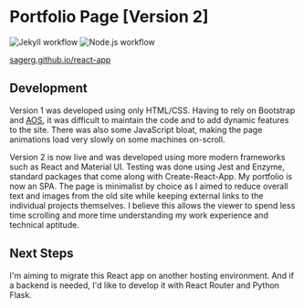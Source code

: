 # Portfolio Page [Version 2]
![Jekyll workflow](https://github.com/sagerg/react-app/actions/workflows/jekyll.yml/badge.svg)
![Node.js workflow](https://github.com/sagerg/react-app/actions/workflows/node.js.yml/badge.svg)

[sagerg.github.io/react-app](https://sagerg.github.io/react-app/)

## Development

Version 1 was developed using only HTML/CSS. Having to rely on Bootstrap and [AOS](https://michalsnik.github.io/aos/), it was difficult to maintain the code and to add dynamic features to the site. There was also some JavaScript bloat, making the page animations load very slowly on some machines on-scroll.

Version 2 is now live and was developed using more modern frameworks such as React and Material UI. Testing was done using Jest and Enzyme, standard packages that come along with Create-React-App. My portfolio is now an SPA. The page is minimalist by choice as I aimed to reduce overall text and images from the old site while keeping external links to the individual projects themselves. I believe this allows the viewer to spend less time scrolling and more time understanding my work experience and technical aptitude.

## Next Steps

I'm aiming to migrate this React app on another hosting environment. And if a backend is needed, I'd like to develop it with React Router and Python Flask.
